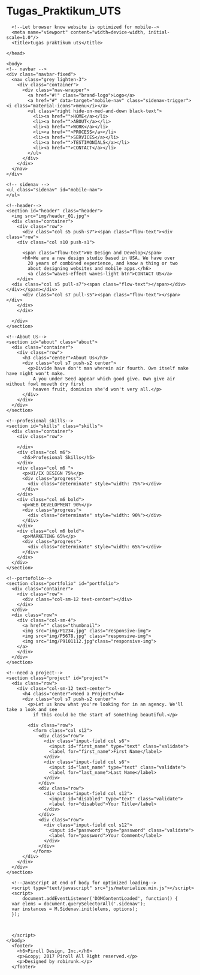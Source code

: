 # Tugas_Praktikum_UTS

<!DOCTYPE html>
  <html>
    <head>
      <!--Import Google Icon Font-->
      <link href="https://fonts.googleapis.com/icon?family=Material+Icons" rel="stylesheet">
      <!--Import materialize.css-->
      <link type="text/css" rel="stylesheet" href="css/materialize.min.css"  media="screen,projection"/>

      <!--Let browser know website is optimized for mobile-->
      <meta name="viewport" content="width=device-width, initial-scale=1.0"/>
      <title>tugas praktikum uts</title>
      
    </head>

    <body>
    <!-- navbar -->
    <div class="navbar-fixed">
      <nav class="grey lighten-3">
        <div class="container">
          <div class="nav-wrapper">
            <a href="#!" class="brand-logo">Logo</a>
            <a href="#" data-target="mobile-nav" class="sidenav-trigger"><i class="material-icons">menu</i></a>
            <ul class="right hide-on-med-and-down black-text">
              <li><a href="">HOME</a></li>
              <li><a href="">ABOUT</a></li>
              <li><a href="">WORK</a></li>
              <li><a href="">PROCESS</a></li>
              <li><a href="">SERVICES</a></li>
              <li><a href="">TESTIMONIALS</a></li>
              <li><a href="">CONTACT</a></li>
            </ul>
          </div>
        </div>
      </nav>
    </div>

    <!-- sidenav -->
    <ul class="sidenav" id="mobile-nav">
    </ul>

    <!--header-->
    <section id="header" class="header">
      <img src="img/header_01.jpg">
      <div class="container">
        <div class="row">
          <div class="col s5 push-s7"><span class="flow-text"><div class="row">
        <div class="col s10 push-s1">
          
          <span class="flow-text">We Design and Develop</span>
          <h6>We are a new design studio based in USA. We have over 
            20 years of combined experience, and know a thing or two 
            about designing websites and mobile apps.</h6>
            <a class="waves-effect waves-light btn">CONTACT US</a>
        </div>
      <div class="col s5 pull-s7"><span class="flow-text"></span></div>
    </div></span></div>
          <div class="col s7 pull-s5"><span class="flow-text"></span></div>
        </div>
        </div>
        
      </div>
    </section>

    <!--About Us-->
    <section id="about" class="about">
      <div class="container">
        <div class="row">
          <h3 class="center">About Us</h3>
          <div class="col s7 push-s2 center">
            <p>Divide have don't man wherein air fourth. Own itself make have night won't make. 
              A you under Seed appear which good give. Own give air without fowl moveth dry first 
              heaven fruit, dominion she'd won't very all.</p>
          </div>
        </div>
      </div>
    </section>

    <!--profesional skills-->
    <section id="skills" class="skills">
      <div class="container">
        <div class="row">
          
        </div>
        <div class="col m6">
          <h5>Profesional Skills</h5>
        </div>
        <div class="col m6 ">
          <p>UI/IX DESIGN 75%</p>
          <div class="progress">
            <div class="determinate" style="width: 75%"></div>
          </div>
        </div>
        <div class="col m6 bold">
          <p>WEB DEVELOPMENT 90%</p>
          <div class="progress">
            <div class="determinate" style="width: 90%"></div>
          </div>
        </div>
        <div class="col m6 bold">
          <p>MARKETING 65%</p>
          <div class="progress">
            <div class="determinate" style="width: 65%"></div>
          </div>
        </div>
      </div>
    </section>

    <!--portofolio-->
    <section class="portfolio" id="portfolio">
      <div class="container">
        <div class="row">
          <div class="col-sm-12 text-center"></div>
        </div>
      </div>
      <div class="row">
        <div class="col-sm-4">
          <a href="" class="thumbnail">
          <img src="img/P1234.jpg" class="responsive-img">
          <img src="img/P5678.jpg" class="responsive-img">
          <img src="img/P9101112.jpg"class="responsive-img">
        </a>
        </div>
      </div>
    </section>

    <!--need a project-->
    <section class="project" id="project">
      <div class="row">
        <div class="col-sm-12 text-center">
          <h4 class="center">Need a Project</h4>
          <div class="col s7 push-s2 center">
            <p>Let us know what you're looking for in an agency. We'll take a look and see 
              if this could be the start of something beautiful.</p>
              
            <div class="row">
              <form class="col s12">
                <div class="row">
                  <div class="input-field col s6">
                    <input id="first_name" type="text" class="validate">
                    <label for="first_name">First Name</label>
                  </div>
                  <div class="input-field col s6">
                    <input id="last_name" type="text" class="validate">
                    <label for="last_name">Last Name</label>
                  </div>
                </div>
                <div class="row">
                  <div class="input-field col s12">
                    <input id="disabled" type="text" class="validate">
                    <label for="disabled">Your Title</label>
                  </div>
                </div>
                <div class="row">
                  <div class="input-field col s12">
                    <input id="password" type="password" class="validate">
                    <label for="password">Your Comment</label>
                  </div>
                </div>
              </form>
          </div>
        </div>        
      </div>    
    </section>

      <!--JavaScript at end of body for optimized loading-->
      <script type="text/javascript" src="js/materialize.min.js"></script>
      <script>
          document.addEventListener('DOMContentLoaded', function() {
      var elems = document.querySelectorAll('.sidenav');
      var instances = M.Sidenav.init(elems, options);
      });


      
      </script>
    </body>
      <footer>
        <h6>Piroll Design, Inc.</h6>
        <p>&copy; 2017 Piroll All Right reserved.</p> 
        <p>Designed by robirunk.</p>
      </footer>

  </html>


  <style>
    /* label color */
   .input-field label {
     color: #000;
   }
   /* label focus color */
   .input-field input[type=text]:focus + label {
     color: #000;
   }
   /* label underline focus color */
   .input-field input[type=text]:focus {
     border-bottom: 1px solid #000;
     box-shadow: 0 1px 0 0 #000;
   }
   /* valid color */
   .input-field input[type=text].valid {
     border-bottom: 1px solid #000;
     box-shadow: 0 1px 0 0 #000;
   }
   /* invalid color */
   .input-field input[type=text].invalid {
     border-bottom: 1px solid #000;
     box-shadow: 0 1px 0 0 #000;
   }
   /* icon prefix focus color */
   .input-field .prefix.active {
     color: #000;
   }

   project {
     font: center;
   }

     footer {
  clear:both;
  background-color:#1d1d1d;
  padding:20px;
  color:#eee;
  font-size: 10px;
 }
  </style>
